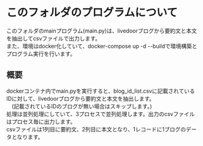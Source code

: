 # このフォルダのプログラムについて

このフォルダのmainプログラム(main.py)は、livedoorブログから要約文と本文を抽出してcsvファイルで出力します。<br>
また、環境はdocker化していて、docker-compose up -d --buildで環境構築とプログラム実行を行います。

## 概要

dockerコンテナ内でmain.pyを実行すると、blog_id_list.csvに記載されているIDに対して、livedoorブログから要約文と本文を抽出します。<br>
　(記載されているIDのブログが無い場合はスキップします。)<br>
処理は並列処理にしていて、3プロセスで並列処理します。出力のcsvファイルはプロセス毎に出力します。<br>
csvファイルは1列目に要約文、2列目に本文となり、1レコードに1ブログのデータとなります。
